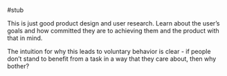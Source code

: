 ---
---

#stub

This is just good product design and user research. Learn about the user’s goals and how committed they are to achieving them and the product with that in mind.

The intuition for why this leads to voluntary behavior is clear - if people don’t stand to benefit from a task in a way that they care about, then why bother?